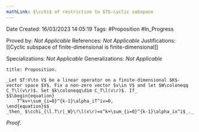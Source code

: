 ```yaml
---
mathLink: $\cchi$ of restriction to $T$-cyclic subspace
---
```


<div class="topSpace"></div>

Date Created: 16/03/2023 14:05:19
Tags: #Proposition #In_Progress

Proved by: _Not Applicable_
References: _Not Applicable_
Justifications: [[Cyclic subspace of finite-dimensional is finite-dimensional]]

Specializations: _Not Applicable_
Generalizations: _Not Applicable_

``` ad-Proposition
title: Proposition.

_Let $T:V\to V$ be a linear operator on a finite-dimensional $K$-vector space $V$. Fix a non-zero vector $v\in V$ and let $W\coloneqq C_T\l(v\r)$. Set $k\coloneqq\dim C_T\l(v\r)$. If_
$$\begin{equation}
    T^kv+\sum_{i=0}^{k-1}\alpha_iT^iv=0,
\end{equation}$$
_then_ $\cchi_{\l.T\r|_W}\!\l(x\r)=x^k+\sum_{i=0}^{k-1}\alpha_ix^i$_._

```

_Proof_. 
